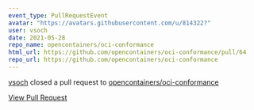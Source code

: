 ```yaml
---
event_type: PullRequestEvent
avatar: "https://avatars.githubusercontent.com/u/814322?"
user: vsoch
date: 2021-05-28
repo_name: opencontainers/oci-conformance
html_url: https://github.com/opencontainers/oci-conformance/pull/64
repo_url: https://github.com/opencontainers/oci-conformance
---
```


<a href='https://github.com/vsoch' target='_blank'>vsoch</a> closed a pull request to <a href='https://github.com/opencontainers/oci-conformance' target='_blank'>opencontainers/oci-conformance</a>

<a href='https://github.com/opencontainers/oci-conformance/pull/64' target='_blank'>View Pull Request</a>